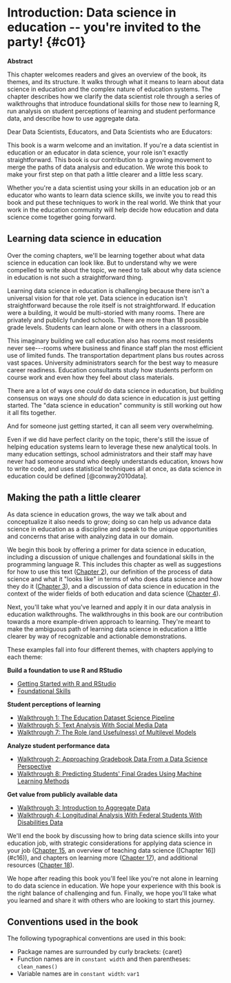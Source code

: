 # Introduction: Data science in education -- you're invited to the party! {#c01}

**Abstract**

This chapter welcomes readers and gives an overview of the book, its themes, and its structure. It walks through what it means to learn about data science in education and the complex nature of education systems. The chapter describes how we clarify the data scientist role through a series of walkthroughs that introduce foundational skills for those new to learning R, run analysis on student perceptions of learning and student performance data, and describe how to use aggregate data.


Dear Data Scientists, Educators, and Data Scientists who are Educators: 

This book is a warm welcome and an invitation. If you're a data scientist in education or an educator in data science, your role isn't exactly straightforward. This book is our contribution to a growing movement to merge the paths of data analysis and education. We wrote this book to make your first step on that path a little clearer and a little less scary. 

Whether you're a data scientist using your skills in an education job or an educator who wants to learn data science skills, we invite you to read this book and put these techniques to work in the real world. We think that your work in the education community will help decide how education and data science come together going forward.

## Learning data science in education

Over the coming chapters, we'll be learning together about what data science in education can look like. But to understand why we were compelled to write about the topic, we need to talk about why data science in education is not such a straightforward thing. 

Learning data science in education is challenging because there isn't a universal vision for that role yet. Data science in education isn't straightforward because the role itself is not straightforward. If education were a building, it would be multi-storied with many rooms. There are privately and publicly funded schools. There are more than 18 possible grade levels. Students can learn alone or with others in a classroom. 

This imaginary building we call education also has rooms most residents never see---rooms where business and finance staff plan the most efficient use of limited funds. The transportation department plans bus routes across vast spaces. University administrators search for the best way to measure career readiness. Education consultants study how students perform on course work and even how they feel about class materials. 

There are a lot of ways one *could* do data science in education, but building consensus on ways one *should* do data science in education is just getting started. The "data science in education" community is still working out how it all fits together. 

And for someone just getting started, it can all seem very overwhelming. 

Even if we did have perfect clarity on the topic, there's still the issue of helping education systems learn to leverage these new analytical tools. In many education settings, school administrators and their staff may have never had someone around who deeply understands education, knows how to write code, and uses statistical techniques all at once, as data science in education could be defined [@conway2010data].

## Making the path a little clearer

As data science in education grows, the way we talk about and conceptualize it also needs to grow; doing so can help us advance data science in education as a discipline and speak to the unique opportunities and concerns that arise with analyzing data in our domain.

We begin this book by offering a primer for data science in education, including a discussion of unique challenges and foundational skills in the programming language R. This includes this chapter as well as suggestions for how to use this text ([Chapter 2](#c02)), our definition of the process of data science and what it "looks like" in terms of who does data science and how they do it ([Chapter 3](#c03)), and a discussion of data science in education in the context of the wider fields of both education and data science ([Chapter 4](#c04)).

Next, you'll take what you've learned and apply it in our data analysis in education walkthroughs. The walkthroughs in this book are our contribution towards a more example-driven approach to learning. They're meant to make the ambiguous path of learning data science in education a little clearer by way of recognizable and actionable demonstrations. 

These examples fall into four different themes, with chapters applying to each theme:

**Build a foundation to use R and RStudio**

* [Getting Started with R and RStudio](#c05)
* [Foundational Skills](#c06)

**Student perceptions of learning**

* [Walkthrough 1: The Education Dataset Science Pipeline](#c07)
* [Walkthrough 5: Text Analysis With Social Media Data](#c16)
* [Walkthrough 7: The Role (and Usefulness) of Multilevel Models](#c13)

**Analyze student performance data**

* [Walkthrough 2: Approaching Gradebook Data From a Data Science Perspective](#c08)
* [Walkthrough 8: Predicting Students' Final Grades Using Machine Learning Methods](#c14)

**Get value from publicly available data**

* [Walkthrough 3: Introduction to Aggregate Data](#c09)
* [Walkthrough 4: Longitudinal Analysis With Federal Students With Disabilities Data](#c10)

We'll end the book by discussing how to bring data science skills into your education job, with strategic considerations for applying data science in your job ([Chapter 15](#c15), an overview of teaching data science ([Chapter 16])(#c16)), and chapters on learning more ([Chapter 17](#c17)), and additional resources ([Chapter 18](#c18)).

We hope after reading this book you'll feel like you're not alone in learning to do data science in education. We hope your experience with this book is the right balance of challenging and fun. Finally, we hope you'll take what you learned and share it with others who are looking to start this journey.

## Conventions used in the book

The following typographical conventions are used in this book:

* Package names are surrounded by curly brackets: {caret}
* Function names are in `constant width` and then parentheses: `clean_names()`
* Variable names are in `constant width`: `var1`
